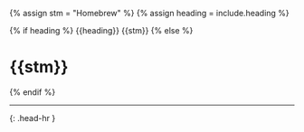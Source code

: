<!-- _includes/docs/env/homebrew/ -->

<!-- USE CASE -->
<!-- 1. include docs/env/homebrew/title.md -->
<!-- 2. include docs/env/homebrew/title.md heading="###" -->

{% assign stm = "Homebrew" %}
{% assign heading = include.heading %}

{% if heading %}
{{heading}} {{stm}}
{% else %}
<h1>{{stm}}</h1>
{% endif %}
<hr>{: .head-hr }